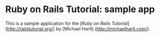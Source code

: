 #  Ruby on Rails Tutorial: sample app

This is a sample application for the [*Ruby on Rails Tutorial*] (http://railstutorial.org/) by [Michael Hartl] (http://michaelhartl.com/).